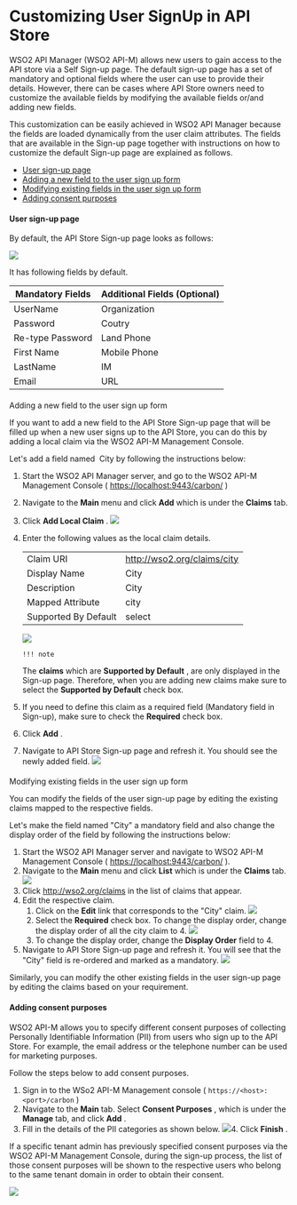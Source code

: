 # Customizing User SignUp in API Store

WSO2 API Manager (WSO2 API-M) allows new users to gain access to the API store via a Self Sign-up page. The default sign-up page has a set of mandatory and optional fields where the user can use to provide their details. However, there can be cases where API Store owners need to customize the available fields by modifying the available fields or/and adding new fields.

This customization can be easily achieved in WSO2 API Manager because the fields are loaded dynamically from the user claim attributes. The fields that are available in the Sign-up page together with instructions on how to customize the default Sign-up page are explained as follows.

-   [User sign-up page](#CustomizingUserSignUpinAPIStore-Usersign-uppage)
-   [Adding a new field to the user sign up form](#CustomizingUserSignUpinAPIStore-Addinganewfieldtotheusersignupform)
-   [Modifying existing fields in the user sign up form](#CustomizingUserSignUpinAPIStore-Modifyingexistingfieldsintheusersignupform)
-   [Adding consent purposes](#CustomizingUserSignUpinAPIStore-Addingconsentpurposes)

#### User sign-up page

By default, the API Store Sign-up page looks as follows:

![](attachments/103334790/103334795.png)

It has following fields by default.

| Mandatory Fields | Additional Fields (Optional) |
|------------------|------------------------------|
| UserName         | Organization                 |
| Password         | Coutry                       |
| Re-type Password | Land Phone                   |
| First Name       | Mobile Phone                 |
| LastName         | IM                           |
| Email            | URL                          |

#### 
Adding a new field to the user sign up form

If you want to add a new field to the API Store Sign-up page that will be filled up when a new user signs up to the API Store, you can do this by adding a local claim via the WSO2 API-M Management Console.

Let's add a field named  City by following the instructions below:

1.  Start the WSO2 API Manager server, and go to the WSO2 API-M Management Console ( <https://localhost:9443/carbon/> )
2.  Navigate to the **Main** menu and click **Add** which is under the **Claims** tab.
3.  Click **Add Local Claim** .
    ![](attachments/103334790/103334796.png)
4.  Enter the following values as the local claim details.

    |                      |                               |
    |----------------------|-------------------------------|
    | Claim URI            | <http://wso2.org/claims/city> |
    | Display Name         | City                          |
    | Description          | City                          |
    | Mapped Attribute     | city                          |
    | Supported By Default | select                        |

    ![](attachments/103334790/103334798.png)

        !!! note
    The **claims** which are **Supported by Default** , are only displayed in the Sign-up page. Therefore, when you are adding new claims make sure to select the **Supported by Default** check box.


5.  If you need to define this claim as a required field (Mandatory field in Sign-up), make sure to check the **Required** check box.
6.  Click **Add** .
7.  Navigate to API Store Sign-up page and refresh it.
    You should see the newly added field.
    ![](attachments/103334790/103334797.png)

#### 
Modifying existing fields in the user sign up form

You can modify the fields of the user sign-up page by editing the existing claims mapped to the respective fields.

Let's make the field named "City" a mandatory field and also change the display order of the field by following the instructions below:

1.  Start the WSO2 API Manager server and navigate to WSO2 API-M Management Console ( <https://localhost:9443/carbon/> ).
2.  Navigate to the **Main** menu and click **List** which is under the **Claims** tab.
    ![](attachments/103334790/103334794.png)
3.  Click <http://wso2.org/claims> in the list of claims that appear.
4.  Edit the respective claim.
    1.  Click on the **Edit** link that corresponds to the "City" claim.
        ![](attachments/103334790/103334793.png)
    2.  Select the **Required** check box. To change the display order, change the display order of all the city claim to 4.
        ![](attachments/103334790/103334792.png)
    3.  To change the display order, change the **Display Order** field to 4.
5.  Navigate to API Store Sign-up page and refresh it.
    You will see that the "City" field is re-ordered and marked as a mandatory.
    ![](attachments/103334790/103334791.png)

Similarly, you can modify the other existing fields in the user sign-up page by editing the claims based on your requirement.

#### Adding consent purposes

WSO2 API-M allows you to specify different consent purposes of collecting Personally Identifiable Information (PII) from users who sign up to the API Store. For example, the email address or the telephone number can be used for marketing purposes.

Follow the steps below to add consent purposes.

1.  Sign in to the WSo2 API-M Management console ( `https://<host>:<port>/carbon` )
2.  Navigate to the **Main** tab. Select **Consent Purposes** , which is under the **Manage** tab, and click **Add** .
3.  Fill in the details of the PII categories as shown below.
    ![](attachments/103334790/103334800.png)4.  Click **Finish** .

If a specific tenant admin has previously specified consent purposes via the WSO2 API-M Management Console, during the sign-up process, the list of those consent purposes will be shown to the respective users who belong to the same tenant domain in order to obtain their consent.

![](attachments/103334790/103334799.png)

